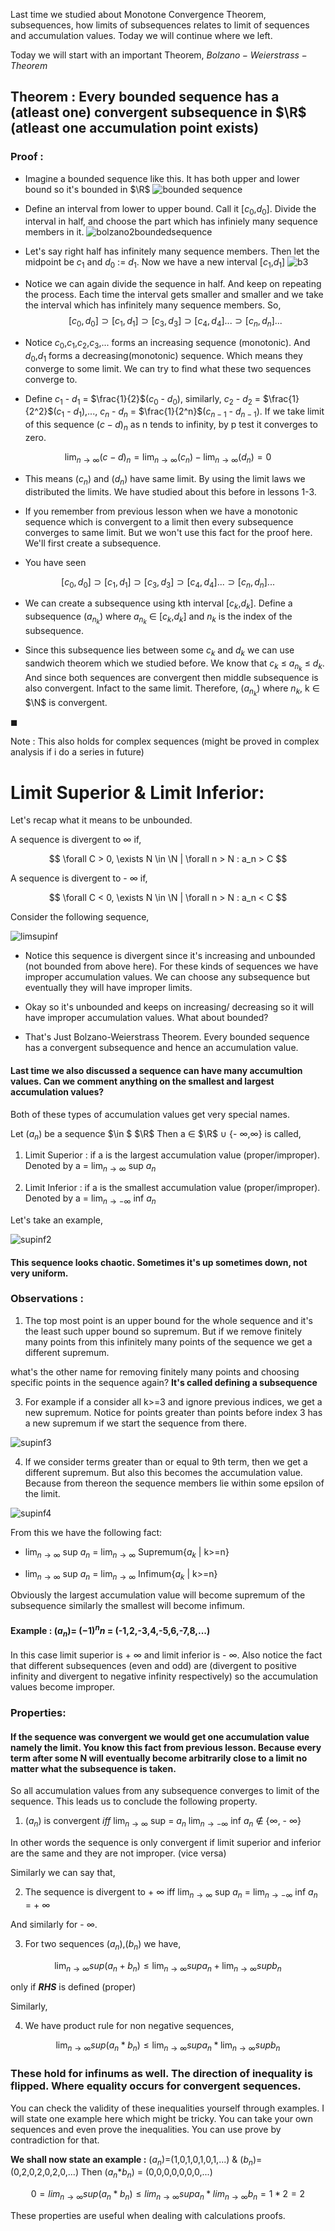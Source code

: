 Last time we studied about Monotone Convergence Theorem, subsequences, how limits of subsequences relates to limit of sequences and accumulation values. Today we will continue where we left.


Today we will start with an important Theorem, $Bolzano-Weierstrass-Theorem$

## Theorem : Every bounded sequence has a (atleast one) convergent subsequence in $\R$ (atleast one accumulation point exists)

### Proof : 
   - Imagine a bounded sequence like this. It has both upper and lower bound so it's bounded in $\R$
![bounded sequence](/Real%20Analysis/media/bolzano1.png)
  - Define an interval from lower to upper bound. Call it [$c_0$,$d_0$]. Divide the interval in half, and choose the part which has infiniely many sequence members in it.
  ![bolzano2boundedsequence](/Real%20Analysis/media/bolzano2.png)
  - Let's say right half has infinitely many sequence members. Then let the midpoint be $c_1$ and $d_0$ := $d_1$. Now we have a new interval [$c_1$,$d_1$]
  ![b3](/Real%20Analysis/media/bolzano3.png)

  - Notice we can again divide the sequence in half. And keep on repeating the process. Each time the interval gets smaller and smaller and we take the interval which has infinitely many sequence members. So,
$$[c_0,d_0] \supset [c_1,d_1] \supset [c_3,d_3] \supset [c_4,d_4] ...\supset [c_n,d_n]...$$
  

  - Notice $c_0$,$c_1$,$c_2$,$c_3$,... forms an increasing sequence (monotonic). And $d_0$,$d_1$ forms a decreasing(monotonic) sequence. Which means they converge to some limit.
  We can try to find what these two sequences converge to.

  - Define $c_1$ - $d_1$ = $\frac{1}{2}$($c_0$ - $d_0$), similarly,
    $c_2$ - $d_2$ = $\frac{1}{2^2}$($c_1$ - $d_1$),..., $c_n$ - $d_n$ = $\frac{1}{2^n}$($c_{n-1}$ - $d_{n-1}$).
    If we take limit of this sequence $(c-d)_n$ as n tends to infinity, by p test it converges to zero.

$$ \lim_{n \to \infty} (c-d)_n = \lim_{n \to \infty} (c_n) - \lim_{n \to \infty} (d_n) = 0 $$
  - This means ($c_n$) and ($d_n$) have same limit. By using the limit laws we distributed the limits. We have studied about this before in lessons 1-3.

  - If you remember from previous lesson when we have a monotonic sequence which is convergent to a limit then every subsequence converges to same limit. But we won't use this fact for the proof here. We'll first create a subsequence.

  - You have seen

$$[c_0,d_0] \supset [c_1,d_1] \supset [c_3,d_3] \supset [c_4,d_4] ...\supset [c_n,d_n]...$$

 - We can create a subsequence using kth interval [$c_k$,$d_k$].
   Define a subsequence ($a_{n_k}$) where $a_{n_k}$ $\in$ [$c_k$,$d_k$] and $n_k$ is the index of the subsequence.

 - Since this subsequence lies between some $c_k$ and $d_k$ we can use sandwich theorem which we studied before.
 We know that $c_k$ $\leq$ $a_{n_k}$ $\leq$ $d_k$. And since both sequences are convergent then middle subsequence is also convergent. Infact to the same limit.
 Therefore, ($a_{n_k}$) where $n_k$, k $\in$ $\N$ is convergent.

$\blacksquare$

Note : This also holds for complex sequences (might be proved in complex analysis if i do a series in future)

# Limit Superior & Limit Inferior:

Let's recap what it means to be unbounded.

A sequence is divergent to $\infty$ if,

$$ \forall C > 0, \exists N \in \N | \forall n > N : a_n > C  $$

A sequence is divergent to - $\infty$ if,

$$ \forall C < 0, \exists N \in \N | \forall n > N : a_n < C  $$


Consider the following sequence,

![limsupinf](/Real%20Analysis/media/supinf1.png)


- Notice this sequence is divergent since it's increasing and unbounded (not bounded from above here). For these kinds of sequences we have improper accumulation values. We can choose any subsequence but eventually they will have improper limits.

- Okay so it's unbounded and keeps on increasing/ decreasing so it will have improper accumulation values. What about bounded?

- That's Just Bolzano-Weierstrass Theorem. Every bounded sequence has a convergent subsequence and hence an accumulation value.


#### Last time we also discussed a sequence can have many accumultion values. Can we comment anything on the smallest and largest accumulation values?

Both of these types of accumulation values get very special names.

Let ($a_n$) be a sequence $\in $ $\R$ Then a $\in$ $\R$ $\cup$ {- $\infty$,$\infty$} is called,
1. Limit Superior : if a is the largest accumulation value (proper/improper). Denoted by a = $\lim_{n \to \infty}$ sup $a_n$

2. Limit Inferior : if a is the smallest accumulation value (proper/improper). Denoted by a = $\lim_{n \to - \infty}$ inf $a_n$


Let's take an example,

![supinf2](/Real%20Analysis/media/supinf2.png)

#### This sequence looks chaotic. Sometimes it's up sometimes down, not very uniform.

### Observations :

  1. The top most point is an upper bound for the whole sequence and it's the least such upper bound so supremum. But if we remove finitely many points from this infinitely many points of the sequence we get a different supremum.

  what's the other name for removing finitely many points and choosing specific points in the sequence again?
  **It's called defining a subsequence**

  3. For example if a consider all k>=3 and ignore previous indices, we get a new supremum. Notice for points greater than points before index 3 has a new supremum if we start the sequence from there.

![supinf3](/Real%20Analysis/media/supinf3.png)

  4. If we consider terms greater than or equal to 9th term, then we get a different supremum. But also this becomes the accumulation value. Because from thereon the sequence members lie within some epsilon of the limit.


![supinf4](/Real%20Analysis/media/supinf4.png)

From this we have the following fact:
  
  - $\lim_{n \to \infty}$ sup $a_n$ = $\lim_{n \to \infty}$ Supremum{$a_k$ | k>=n}

  - $\lim_{n \to \infty}$ sup $a_n$ = $\lim_{n \to \infty}$ Infimum{$a_k$ | k>=n}

Obviously the largest accumulation value will become supremum of the subsequence similarly the smallest will become infimum.

#### Example : $(a_n)$= $(-1)^n n$ = (-1,2,-3,4,-5,6,-7,8,...)

In this case limit superior is + $\infty$ and limit inferior is - $\infty$. Also notice the fact that different subsequences (even and odd) are (divergent to positive infinity and divergent to negative infinity respectively) so the accumulation values become improper.

### Properties:

#### If the sequence was convergent we would get one accumulation value namely the limit. You know this fact from previous lesson. Because every term after some N will eventually become arbitrarily close to a limit no matter what the subsequence is taken.
So all accumulation values from any subsequence converges to limit of the sequence.
This leads us to conclude the following property.


1. ($a_n$) is convergent $iff$ $\lim_{n \to \infty}$ sup = $a_n$ $\lim_{n \to - \infty}$ inf $a_n$ $\notin$ {$\infty$, - $\infty$}

In other words the sequence is only convergent if limit superior and inferior are the same and they are not improper. (vice versa)

Similarly we can say that,

2. The sequence is divergent to + $\infty$ iff $\lim_{n \to \infty}$ sup $a_n$ = $\lim_{n \to - \infty}$ inf $a_n$ = + $\infty$

And similarly for - $\infty$.

3. For two sequences ($a_n$),($b_n$) we have,

$$ \lim_{n \to \infty} sup (a_n + b_n)  \leq \lim_{n \to \infty} sup a_n + \lim_{n \to \infty} sup b_n $$ 

only if **$RHS$** is defined (proper)

Similarly,

4. We have product rule for non negative sequences,

$$ \lim_{n \to \infty} sup (a_n * b_n)  \leq \lim_{n \to \infty} sup a_n * \lim_{n \to \infty} sup b_n $$

### These hold for infinums as well. The direction of inequality is flipped. Where equality occurs for convergent sequences.




You can check the validity of these inequalities yourself through examples. I will state one example here which might be tricky. You can take your own sequences and even prove the inequalities. You can use prove by contradiction for that.

**We shall now state an example :** ($a_n$)=(1,0,1,0,1,0,1,...) & ($b_n$)=(0,2,0,2,0,2,0,...)
Then ($a_n$*$b_n$) = (0,0,0,0,0,0,0,...)

$$0 = lim_{n \to \infty}sup(a_n * b_n) \leq lim_{n \to \infty} sup a_n *lim_{n \to \infty}b_n=1*2=2$$

These properties are useful when dealing with calculations proofs.